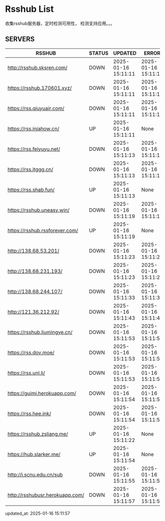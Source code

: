 # Rsshub List

收集rsshub服务器，定时检测可用性， 检测支持应用。。。


## SERVERS

|  RSSHUB   | STATUS  | UPDATED  | ERROR  | TWITTER |  
|  ----  | ----  | ----  | ----  | ---- |  
| http://rsshub.sksren.com/ | DOWN | 2025-01-16 15:11:11 | 2025-01-16 15:11:11 |  
| https://rsshub.170601.xyz/ | DOWN | 2025-01-16 15:11:11 | 2025-01-16 15:11:11 |  
| https://rss.qiuyuair.com/ | DOWN | 2025-01-16 15:11:11 | 2025-01-16 15:11:11 |  
| https://rss.injahow.cn/ | UP | 2025-01-16 15:11:11 | None ||  
| https://rss.feiyuyu.net/ | DOWN | 2025-01-16 15:11:13 | 2025-01-16 15:11:13 |  
| https://rss.itggg.cn/ | DOWN | 2025-01-16 15:11:13 | 2025-01-16 15:11:13 |  
| https://rss.shab.fun/ | UP | 2025-01-16 15:11:13 | None ||  
| https://rsshub.uneasy.win/ | DOWN | 2025-01-16 15:11:19 | 2025-01-16 15:11:19 |  
| https://rsshub.rssforever.com/ | UP | 2025-01-16 15:11:19 | None ||  
| http://138.68.53.201/ | DOWN | 2025-01-16 15:11:23 | 2025-01-16 15:11:23 |  
| http://138.68.231.193/ | DOWN | 2025-01-16 15:11:23 | 2025-01-16 15:11:23 |  
| http://138.68.244.107/ | DOWN | 2025-01-16 15:11:33 | 2025-01-16 15:11:33 |  
| http://121.36.212.92/ | DOWN | 2025-01-16 15:11:43 | 2025-01-16 15:11:43 |  
| https://rsshub.liumingye.cn/ | DOWN | 2025-01-16 15:11:53 | 2025-01-16 15:11:53 |  
| https://rss.dov.moe/ | DOWN | 2025-01-16 15:11:53 | 2025-01-16 15:11:53 |  
| https://rss.unl.li/ | DOWN | 2025-01-16 15:11:53 | 2025-01-16 15:11:53 |  
| https://guimi.herokuapp.com/ | DOWN | 2025-01-16 15:11:54 | 2025-01-16 15:11:54 |  
| https://rss.hee.ink/ | DOWN | 2025-01-16 15:11:54 | 2025-01-16 15:11:54 |  
| https://rsshub.zsliang.me/ | UP | 2025-01-16 15:11:22 | None |OK|  
| https://hub.slarker.me/ | UP | 2025-01-16 15:11:54 | None ||  
| http://i.scnu.edu.cn/sub | DOWN | 2025-01-16 15:11:55 | 2025-01-16 15:11:55 |  
| http://rsshubusr.herokuapp.com/ | DOWN | 2025-01-16 15:11:57 | 2025-01-16 15:11:57 |  
  

updated_at: 2025-01-16 15:11:57  

